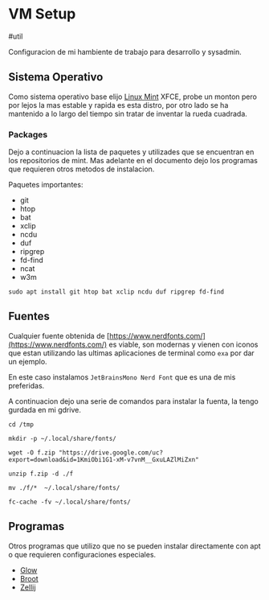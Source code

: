 # VM Setup

#util

Configuracion de mi hambiente de trabajo para desarrollo y sysadmin.

## Sistema Operativo

Como sistema operativo base elijo [Linux Mint](https://www.linuxmint.com/download.php) XFCE, probe un monton pero por lejos la mas estable y rapida es esta distro, por otro lado se ha mantenido a lo largo del tiempo sin tratar de inventar la rueda cuadrada.

### Packages

Dejo a continuacion la lista de paquetes y utilizades que se encuentran en los repositorios de mint. Mas adelante en el documento dejo los programas que requieren otros metodos de instalacion.

Paquetes importantes:

* git
* htop
* bat
* xclip
* ncdu
* duf
* ripgrep
* fd-find
* ncat
* w3m

```shell
sudo apt install git htop bat xclip ncdu duf ripgrep fd-find
```

## Fuentes

Cualquier fuente obtenida de [https://www.nerdfonts.com/](https://www.nerdfonts.com/) es viable, son modernas y vienen con iconos que estan utilizando las ultimas aplicaciones de terminal como `exa` por dar un ejemplo.

En este caso instalamos `JetBrainsMono Nerd Font` que es una de mis preferidas.

A continuacion dejo una serie de comandos para instalar la fuenta, la tengo gurdada en mi gdrive.

```shell
cd /tmp
```

```shell
mkdir -p ~/.local/share/fonts/
```

```shell
wget -O f.zip "https://drive.google.com/uc?export=download&id=1KmiObi1G1-xM-v7vnM__GxuLAZlMiZxn"
```

```shell
unzip f.zip -d ./f
```

```shell
mv ./f/*  ~/.local/share/fonts/
```

```shell
fc-cache -fv ~/.local/share/fonts/
```

## Programas

Otros programas que utilizo que no se pueden instalar directamente con apt o que requieren configuraciones especiales.

* [Glow](/home/benabhi/Documentos/Notes/Glow.md)
* [Broot](/home/benabhi/Documentos/Notes/Broot.md)
* [Zellij](/home/benabhi/Documentos/Notes/Zellij.md)
